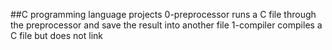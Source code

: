 ##C programming language projects 
0-preprocessor  runs a C file through the preprocessor and save the result into another file
1-compiler compiles a C file but does not link
